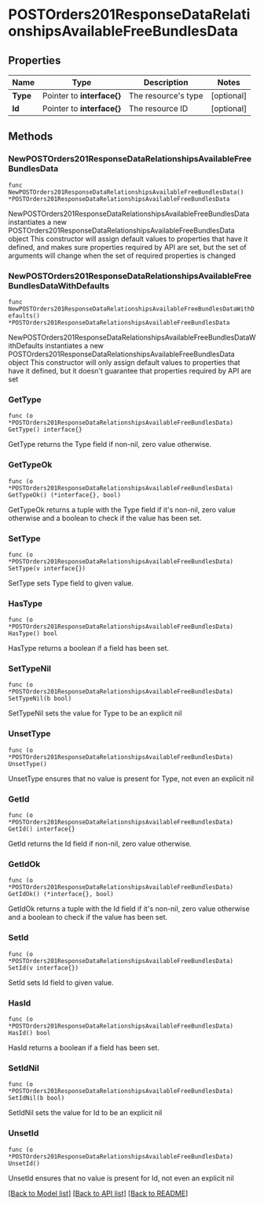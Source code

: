 # POSTOrders201ResponseDataRelationshipsAvailableFreeBundlesData

## Properties

Name | Type | Description | Notes
------------ | ------------- | ------------- | -------------
**Type** | Pointer to **interface{}** | The resource&#39;s type | [optional] 
**Id** | Pointer to **interface{}** | The resource ID | [optional] 

## Methods

### NewPOSTOrders201ResponseDataRelationshipsAvailableFreeBundlesData

`func NewPOSTOrders201ResponseDataRelationshipsAvailableFreeBundlesData() *POSTOrders201ResponseDataRelationshipsAvailableFreeBundlesData`

NewPOSTOrders201ResponseDataRelationshipsAvailableFreeBundlesData instantiates a new POSTOrders201ResponseDataRelationshipsAvailableFreeBundlesData object
This constructor will assign default values to properties that have it defined,
and makes sure properties required by API are set, but the set of arguments
will change when the set of required properties is changed

### NewPOSTOrders201ResponseDataRelationshipsAvailableFreeBundlesDataWithDefaults

`func NewPOSTOrders201ResponseDataRelationshipsAvailableFreeBundlesDataWithDefaults() *POSTOrders201ResponseDataRelationshipsAvailableFreeBundlesData`

NewPOSTOrders201ResponseDataRelationshipsAvailableFreeBundlesDataWithDefaults instantiates a new POSTOrders201ResponseDataRelationshipsAvailableFreeBundlesData object
This constructor will only assign default values to properties that have it defined,
but it doesn't guarantee that properties required by API are set

### GetType

`func (o *POSTOrders201ResponseDataRelationshipsAvailableFreeBundlesData) GetType() interface{}`

GetType returns the Type field if non-nil, zero value otherwise.

### GetTypeOk

`func (o *POSTOrders201ResponseDataRelationshipsAvailableFreeBundlesData) GetTypeOk() (*interface{}, bool)`

GetTypeOk returns a tuple with the Type field if it's non-nil, zero value otherwise
and a boolean to check if the value has been set.

### SetType

`func (o *POSTOrders201ResponseDataRelationshipsAvailableFreeBundlesData) SetType(v interface{})`

SetType sets Type field to given value.

### HasType

`func (o *POSTOrders201ResponseDataRelationshipsAvailableFreeBundlesData) HasType() bool`

HasType returns a boolean if a field has been set.

### SetTypeNil

`func (o *POSTOrders201ResponseDataRelationshipsAvailableFreeBundlesData) SetTypeNil(b bool)`

 SetTypeNil sets the value for Type to be an explicit nil

### UnsetType
`func (o *POSTOrders201ResponseDataRelationshipsAvailableFreeBundlesData) UnsetType()`

UnsetType ensures that no value is present for Type, not even an explicit nil
### GetId

`func (o *POSTOrders201ResponseDataRelationshipsAvailableFreeBundlesData) GetId() interface{}`

GetId returns the Id field if non-nil, zero value otherwise.

### GetIdOk

`func (o *POSTOrders201ResponseDataRelationshipsAvailableFreeBundlesData) GetIdOk() (*interface{}, bool)`

GetIdOk returns a tuple with the Id field if it's non-nil, zero value otherwise
and a boolean to check if the value has been set.

### SetId

`func (o *POSTOrders201ResponseDataRelationshipsAvailableFreeBundlesData) SetId(v interface{})`

SetId sets Id field to given value.

### HasId

`func (o *POSTOrders201ResponseDataRelationshipsAvailableFreeBundlesData) HasId() bool`

HasId returns a boolean if a field has been set.

### SetIdNil

`func (o *POSTOrders201ResponseDataRelationshipsAvailableFreeBundlesData) SetIdNil(b bool)`

 SetIdNil sets the value for Id to be an explicit nil

### UnsetId
`func (o *POSTOrders201ResponseDataRelationshipsAvailableFreeBundlesData) UnsetId()`

UnsetId ensures that no value is present for Id, not even an explicit nil

[[Back to Model list]](../README.md#documentation-for-models) [[Back to API list]](../README.md#documentation-for-api-endpoints) [[Back to README]](../README.md)


